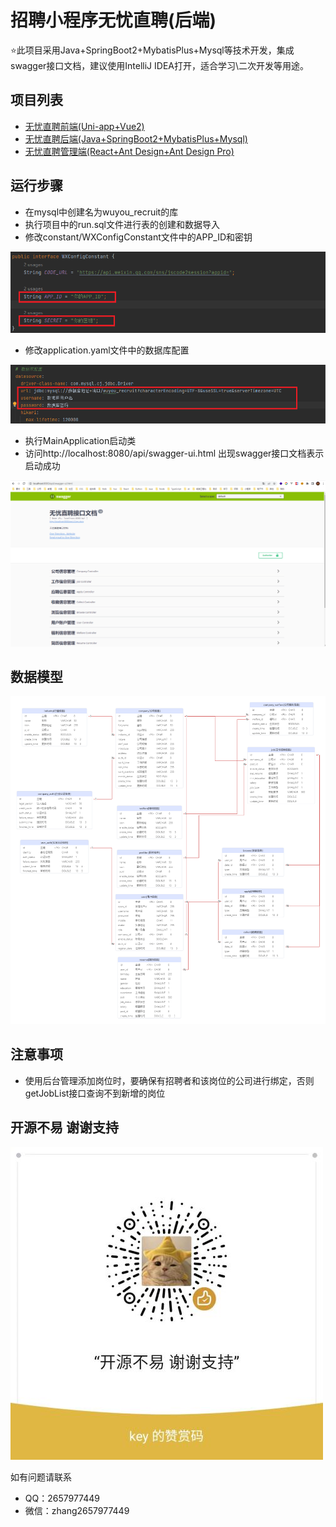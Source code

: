 # 招聘小程序无忧直聘(后端)

:star:此项目采用Java+SpringBoot2+MybatisPlus+Mysql等技术开发，集成swagger接口文档，建议使用IntelliJ IDEA打开，适合学习\二次开发等用途。

## 项目列表

+ [无忧直聘前端(Uni-app+Vue2)](https://github.com/zhang2657977442/wuyou-frontend)
+ [无忧直聘后端(Java+SpringBoot2+MybatisPlus+Mysql)](https://github.com/zhang2657977442/wuyou-backend)
+ [无忧直聘管理端(React+Ant Design+Ant Design Pro)](https://github.com/zhang2657977442/wuyou-admin)

## 运行步骤
+ 在mysql中创建名为wuyou_recruit的库
+ 执行项目中的run.sql文件进行表的创建和数据导入
+ 修改constant/WXConfigConstant文件中的APP_ID和密钥

![](https://raw.githubusercontent.com/zhang2657977442/MyPicGo/master/wuyou-backend/%E4%BF%AE%E5%A4%8Dwx%E9%85%8D%E7%BD%AE.png)
+ 修改application.yaml文件中的数据库配置

![](https://raw.githubusercontent.com/zhang2657977442/MyPicGo/master/wuyou-backend/%E4%BF%AE%E6%94%B9%E6%95%B0%E6%8D%AE%E5%BA%93%E9%85%8D%E7%BD%AE.png)
+ 执行MainApplication启动类
+ 访问http://localhost:8080/api/swagger-ui.html    出现swagger接口文档表示启动成功

![](https://raw.githubusercontent.com/zhang2657977442/MyPicGo/master/wuyou-backend/%E5%90%AF%E5%8A%A8%E6%88%90%E5%8A%9F.png)

## 数据模型

![](https://github.com/zhang2657977442/MyPicGo/blob/master/wuyou-backend/%E6%95%B0%E6%8D%AE%E6%A8%A1%E5%9E%8B.png?raw=true)

## 注意事项

+ 使用后台管理添加岗位时，要确保有招聘者和该岗位的公司进行绑定，否则getJobList接口查询不到新增的岗位

## 开源不易 谢谢支持

![](https://raw.githubusercontent.com/zhang2657977442/MyPicGo/master/other/%E8%B5%9E%E8%B5%8F%E7%A0%81.jpg)

如有问题请联系
+ QQ：2657977449 
+ 微信：zhang2657977449

